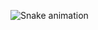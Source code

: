 ![Snake animation](https://github.com/CaioDeLimaPires/CaioDeLimaPire/blob/output/github-contribution-grid-snake.svg)
